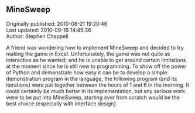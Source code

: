 ## MineSweep  
Originally published: 2010-08-21 19:20:46  
Last updated: 2010-09-16 14:45:36  
Author: Stephen Chappell  
  
A friend was wondering how to implement MineSweep and decided to try making the game in Excel. Unfortunately, the game was not quite as interactive as he wanted; and he is unable to get around certain limitations at the moment since he is still new to programming. To show off the power of Python and demonstrate how easy it can be to develop a simple demonstration program in the language, the following program (and its iterations) were put together between the hours of 1 and 6 in the morning. It could certainly be much better in its implementation, but any serious work were to be put into MineSweep, starting over from scratch would be the best choice (especially with interface design).